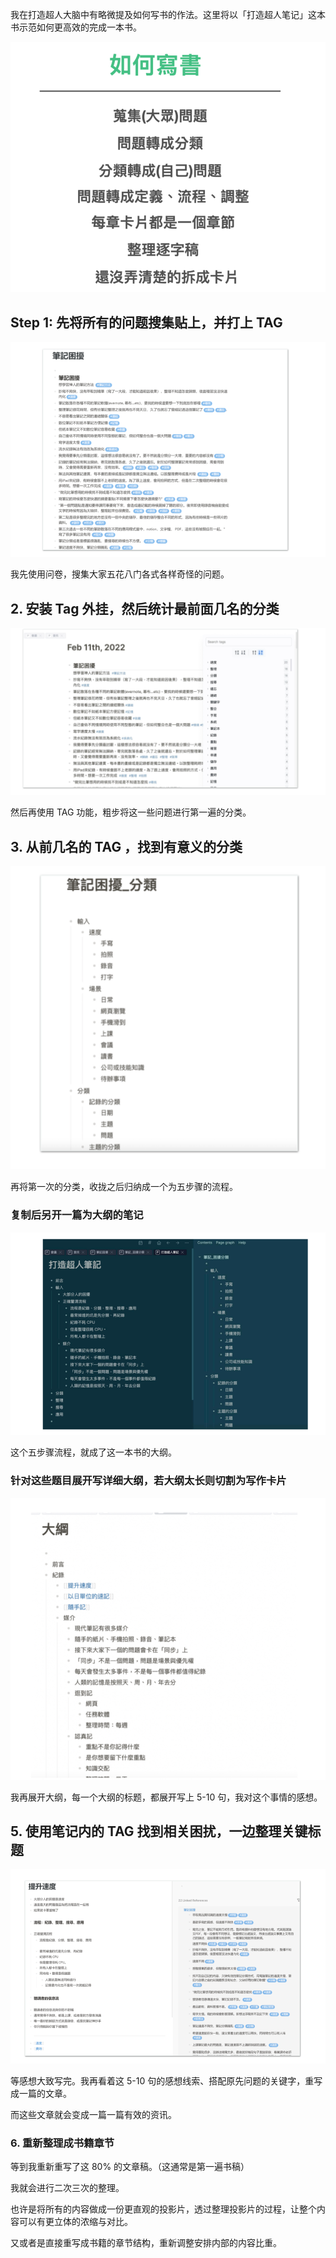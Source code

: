 我在打造超人大脑中有略微提及如何写书的作法。这里将以「打造超人笔记」这本书示范如何更高效的完成一本书。

![](images/20220909172842.png)

## Step 1: 先将所有的问题搜集贴上，并打上 TAG

![](images/20220909172906.png)

我先使用问卷，搜集大家五花八门各式各样奇怪的问题。

## 2. 安装 Tag 外挂，然后统计最前面几名的分类

![](images/20220909172930.png)


然后再使用 TAG 功能，粗步将这一些问题进行第一遍的分类。

## 3. 从前几名的 TAG ，找到有意义的分类

![](images/20220909173026.png)

再将第一次的分类，收拢之后归纳成一个为五步骤的流程。

### 复制后另开一篇为大纲的笔记

![](images/20220909173045.png)

这个五步骤流程，就成了这一本书的大纲。

### 针对这些题目展开写详细大纲，若大纲太长则切割为写作卡片

![](images/20220909173144.png)

我再展开大纲，每一个大纲的标题，都展开写上 5-10 句，我对这个事情的感想。


## 5. 使用笔记内的 TAG 找到相关困扰，一边整理关键标题

![](images/20220909173211.png)


等感想大致写完。我再看着这 5-10 句的感想线索、搭配原先问题的关键字，重写成一篇的文章。

而这些文章就会变成一篇一篇有效的资讯。

### 6. 重新整理成书籍章节

等到我重新重写了这 80% 的文章稿。（这通常是第一遍书稿）

我就会进行二次三次的整理。

也许是将所有的内容做成一份更直观的投影片，透过整理投影片的过程，让整个内容可以有更立体的浓缩与对比。

又或者是直接重写成书籍的章节结构，重新调整安排内部的内容比重。



